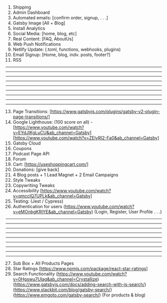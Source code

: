 1. Shipping
2. Admin Dashboard
3. Automated emails: [confirm order, signup, . . .]
4. Gatsby Image [All + Blog]
5. Install Analytics
6. Social Media: [home, blog, etc]
7. Real Content: [FAQ, AboutUs]
8. Web Push Notifications
9. Netlify Update: (.toml, functions, webhooks, plugins)
10. Email Signup: [Home, blog, indv. posts, footer?]
11. RSS

---

---

---

---

---

---

---

---

---

13. Page Transitions: [https://www.gatsbyjs.com/plugins/gatsby-v2-plugin-page-transitions/]
14. Google Lighthouse: (100 score on all) - [https://www.youtube.com/watch?v=EYdJIKgLuCU&ab_channel=Gatsby] [https://www.youtube.com/watch?v=ZEIyRI2-Fa0&ab_channel=Gatsby]
15. Gatsby Cloud
16. Coupons
17. Podcast Page API
18. Forum
19. Cart: [https://useshoppingcart.com/]
20. Donations: [give back]
21. 4 Blog posts + 1 Lead Magnet + 2 Email Campaigns
22. Style Tweaks
23. Copywriting Tweaks
24. Accessibility [https://www.youtube.com/watch?v=qmcclQ7UPLk&ab_channel=Gatsby]
25. Testing: (Jest / Cypress)
26. Authentication for users (https://www.youtube.com/watch?v=eMOnbgKRIYE&ab_channel=Gatsby) (Login, Register, User Profile . . .)

---

---

---

---

---

---

---

---

---

27. Sub Box + All Products Pages
28. Star Ratings [https://www.npmjs.com/package/react-star-ratings]
29. Search Functionality (https://www.youtube.com/watch?v=0Hgswu7Ulag&ab_channel=Crystallize) (https://www.gatsbyjs.com/docs/adding-search-with-js-search/) (https://www.stackbit.com/blog/gatsby-search/) (https://www.emgoto.com/gatsby-search/) (For products & blog)
